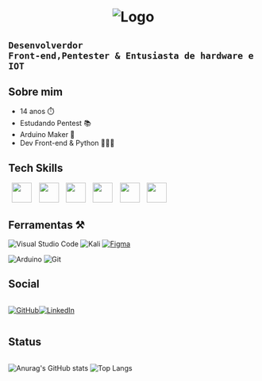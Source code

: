 <h1 align="center">
 
![Logo](https://github.com/KarllosMiguel/Portfolio/assets/103325515/71427720-57ea-45f6-95fe-688572258ff6)


</h1>

## <code>Desenvolverdor Front-end,Pentester & Entusiasta de hardware e IOT </code>
 <div>

## Sobre mim
<ul>
  <li>14 anos ⏱️</li>
  <li>Estudando Pentest 📚</li>
  <li>Arduino Maker 🤖</li>
  <li>Dev Front-end & Python 👨🏻‍💻</li>
</ul>

## Tech Skills
<div style="display:flex;">
<code> <img height="40" src="https://cdn.jsdelivr.net/gh/devicons/devicon/icons/html5/html5-original.svg"  /> </code>
<code> <img height="40" src="https://cdn.jsdelivr.net/gh/devicons/devicon/icons/css3/css3-original.svg"  /> </code>
<code> <img height="40" src="https://cdn.jsdelivr.net/gh/devicons/devicon/icons/javascript/javascript-original.svg"  /> </code>
<code> <img height="40" src="https://cdn.jsdelivr.net/gh/devicons/devicon/icons/react/react-original.svg"   /> </code>
<code> <img height="40" src="https://cdn.jsdelivr.net/gh/devicons/devicon/icons/arduino/arduino-original-wordmark.svg"/> </code>
<code> <img height="40" src="https://cdn.jsdelivr.net/gh/devicons/devicon/icons/python/python-original.svg" /> </code>

</div>

## Ferramentas ⚒️
![Visual Studio Code](https://img.shields.io/badge/Visual%20Studio%20Code-0078d7.svg?style=for-the-badge&logo=visual-studio-code&logoColor=white)
![Kali](https://img.shields.io/badge/Kali-268BEE?style=for-the-badge&logo=kalilinux&logoColor=white)
<a href='https://www.figma.com/@karllosmiguel'>
![Figma](https://img.shields.io/badge/figma-%23F24E1E.svg?style=for-the-badge&logo=figma&logoColor=white)
</a>

![Arduino](https://img.shields.io/badge/-Arduino-00979D?style=for-the-badge&logo=Arduino&logoColor=white)
![Git](https://img.shields.io/badge/git-%23F05033.svg?style=for-the-badge&logo=git&logoColor=white)


## Social 

<div style="display:flex;">
 
<a href="https://github.com/KarllosMiguel">
 
![GitHub](https://img.shields.io/badge/github-%23121011.svg?style=for-the-badge&logo=github&logoColor=white)

</a>

<a href="https://www.linkedin.com/in/karllos-miguel-732361238/">

![LinkedIn](https://img.shields.io/badge/linkedin-%230077B5.svg?style=for-the-badge&logo=linkedin&logoColor=white)

</a>

</div>

## Status
<div style="display:flex; align-items: center;">
 
![Anurag's GitHub stats](https://github-readme-stats.vercel.app/api?username=KarllosMiguel&show_icons=true&theme=transparent)
![Top Langs](https://github-readme-stats.vercel.app/api/top-langs/?username=KarllosMiguel&layout=compact&theme=transparent)

</div>



